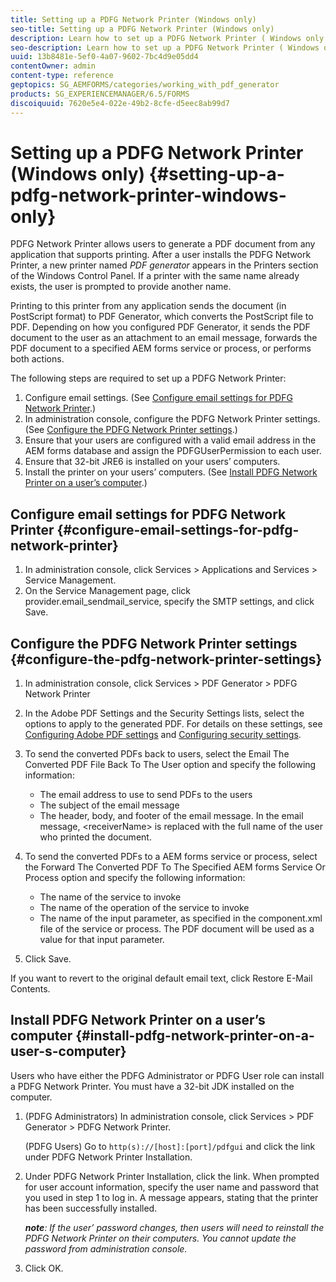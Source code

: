 ```yaml
---
title: Setting up a PDFG Network Printer (Windows only)
seo-title: Setting up a PDFG Network Printer (Windows only)
description: Learn how to set up a PDFG Network Printer ( Windows only )
seo-description: Learn how to set up a PDFG Network Printer ( Windows only )
uuid: 13b8481e-5ef0-4a07-9602-7bc4d9e05dd4
contentOwner: admin
content-type: reference
geptopics: SG_AEMFORMS/categories/working_with_pdf_generator
products: SG_EXPERIENCEMANAGER/6.5/FORMS
discoiquuid: 7620e5e4-022e-49b2-8cfe-d5eec8ab99d7
---
```


# Setting up a PDFG Network Printer (Windows only) {#setting-up-a-pdfg-network-printer-windows-only}

PDFG Network Printer allows users to generate a PDF document from any application that supports printing. After a user installs the PDFG Network Printer, a new printer named *PDF generator* appears in the Printers section of the Windows Control Panel. If a printer with the same name already exists, the user is prompted to provide another name.

Printing to this printer from any application sends the document (in PostScript format) to PDF Generator, which converts the PostScript file to PDF. Depending on how you configured PDF Generator, it sends the PDF document to the user as an attachment to an email message, forwards the PDF document to a specified AEM forms service or process, or performs both actions.

The following steps are required to set up a PDFG Network Printer:

1. Configure email settings. (See [Configure email settings for PDFG Network Printer](setting-pdfg-network-printer-windows.md#configure-email-settings-for-pdfg-network-printer).)
1. In administration console, configure the PDFG Network Printer settings. (See [Configure the PDFG Network Printer settings](setting-pdfg-network-printer-windows.md#configure-the-pdfg-network-printer-settings).)
1. Ensure that your users are configured with a valid email address in the AEM forms database and assign the PDFGUserPermission to each user. <!-- Fix broken link See Setting up and organizing users -->
1. Ensure that 32-bit JRE6 is installed on your users’ computers.
1. Install the printer on your users’ computers. (See [Install PDFG Network Printer on a user’s computer](setting-pdfg-network-printer-windows.md#install-pdfg-network-printer-on-a-user-s-computer).)

## Configure email settings for PDFG Network Printer {#configure-email-settings-for-pdfg-network-printer}

1. In administration console, click Services &gt; Applications and Services &gt; Service Management.
1. On the Service Management page, click provider.email_sendmail_service, specify the SMTP settings, and click Save.

## Configure the PDFG Network Printer settings {#configure-the-pdfg-network-printer-settings}

1. In administration console, click Services &gt; PDF Generator &gt; PDFG Network Printer
1. In the Adobe PDF Settings and the Security Settings lists, select the options to apply to the generated PDF. For details on these settings, see [Configuring Adobe PDF settings](/help/forms/using/admin-help/configuring-pdf-settings.md#configuring-adobe-pdf-settings) and [Configuring security settings](/help/forms/using/admin-help/configuring-security-settings.md#configuring-security-settings).
1. To send the converted PDFs back to users, select the Email The Converted PDF File Back To The User option and specify the following information:

    * The email address to use to send PDFs to the users
    * The subject of the email message
    * The header, body, and footer of the email message. In the email message, &lt;receiverName&gt; is replaced with the full name of the user who printed the document.

1. To send the converted PDFs to a AEM forms service or process, select the Forward The Converted PDF To The Specified AEM forms Service Or Process option and specify the following information:

    * The name of the service to invoke
    * The name of the operation of the service to invoke
    * The name of the input parameter, as specified in the component.xml file of the service or process. The PDF document will be used as a value for that input parameter.

1. Click Save.

If you want to revert to the original default email text, click Restore E-Mail Contents.

## Install PDFG Network Printer on a user’s computer {#install-pdfg-network-printer-on-a-user-s-computer}

Users who have either the PDFG Administrator or PDFG User role can install a PDFG Network Printer. You must have a 32-bit JDK installed on the computer.

1. (PDFG Administrators) In administration console, click Services &gt; PDF Generator &gt; PDFG Network Printer.

   (PDFG Users) Go to `http(s)://[host]:[port]/pdfgui` and click the link under PDFG Network Printer Installation.

1. Under PDFG Network Printer Installation, click the link. When prompted for user account information, specify the user name and password that you used in step 1 to log in. A message appears, stating that the printer has been successfully installed.

   ***note**: If the user’ password changes, then users will need to reinstall the PDFG Network Printer on their computers. You cannot update the password from administration console.*

1. Click OK.

